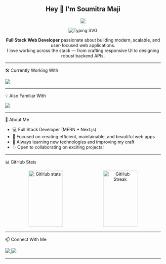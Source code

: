 <h2 align="center">Hey 👋 I'm Soumitra Maji</h2>

<p align="center">
  <img src="https://capsule-render.vercel.app/api?type=waving&color=0:0f0c29,100:302b63&height=150&section=header&text=Hey%20👋%20I%20am%20Soumitra%20Maji&fontColor=ffffff&fontSize=30&animation=fadeIn" />
</p>

<p align="center">
  <img src="https://readme-typing-svg.demolab.com?font=Fira+Code&pause=1000&color=22D3EE&center=true&vCenter=true&width=435&lines=Full+Stack+Web+Developer;MERN+%26+Next.js+Specialist;Lifelong+Learner+%26+Creator" alt="Typing SVG" />
</p>


<p align="center">
  <b>Full Stack Web Developer</b> passionate about building modern, scalable, and user-focused web applications.<br/>
  I love working across the stack — from crafting responsive UI to designing robust backend APIs.
</p>

---

🛠️ Currently Working With
<p align="left">
  <img src="https://skillicons.dev/icons?i=react,nextjs,nodejs,express,mongodb,tailwind,postman,html,css,js" />
</p>

---

💡 Also Familiar With
<p align="left">
  <img src="https://skillicons.dev/icons?i=git,github,vscode,figma,vercel,bootstrap" />
</p>

---

🌱 About Me
- 💻 Full Stack Developer (MERN + Next.js)
- 🚀 Focused on creating efficient, maintainable, and beautiful web apps  
- 🎯 Always learning new technologies and improving my craft  
- ✨ Open to collaborating on exciting projects!

---

📊 GitHub Stats
<p align="center">
  <img 
       src="https://github-readme-stats.vercel.app/api?username=soumitramaji&show_icons=true&theme=tokyonight&hide_border=false&border_radius=5&line_height=28" 
       alt="GitHub stats" 
       width="47%" 
       height="180" />
  <img 
       src="https://streak-stats.demolab.com?user=soumitramaji&theme=tokyonight&hide_border=false&border_radius=5" 
       alt="GitHub Streak" 
       width="47%" 
       height="180" />
</p>

---

📫 Connect With Me
<p align="left">
  <a href="https://linkedin.com/in/soumitra-maji" target="_blank">
    <img src="https://img.shields.io/badge/-LinkedIn-0077B5?style=flat-square&logo=Linkedin&logoColor=white" />
  <a href="https://mail.google.com/mail/?view=cm&fs=1&to=soumitra.maji2013@gmail.com" target="_blank" rel="noopener noreferrer">
  <img src="https://img.shields.io/badge/-Gmail-D14836?style=flat-square&logo=Gmail&logoColor=white" />
</a>

</p>

---



